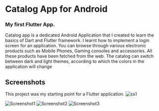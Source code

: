 # Catalog App for Android

### My first Flutter App.
Catalog app is a dedicated Android Application that I created to learn the basics of Dart and Flutter framework. I learnt how to implement a login screen for an application. You can browse through various electronic products such as Mobile Phones, Gaming consoles and accessories. All these products have been fetched from the web. The catalog can switch between dark and light themes, according to which the colors in the application will change
## Screenshots

This project was my starting point for a Flutter application.
![ss1](https://github.com/prathik2401/Catalog-App-Using-Flutter/assets/83471987/88a1e0c6-c357-4e87-98f9-88315d91e2ad)

![Screenshot1](https://github.com/prathik2401/Catalog-App-Using-Flutter/assets/83471987/331efe2f-7942-43f1-84fc-73a9b904d516)
![Screenshot2](https://github.com/prathik2401/Catalog-App-Using-Flutter/assets/83471987/618cd91c-9829-487d-b956-6736bf341e44)
![Screenshot3](https://github.com/prathik2401/Catalog-App-Using-Flutter/assets/83471987/404da251-4749-481f-a9d1-c7df215f1a23)
